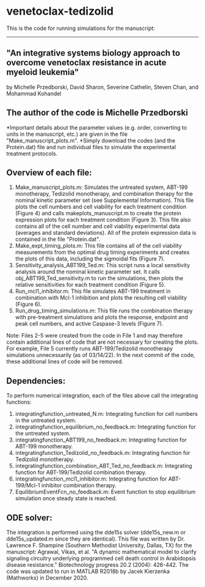 # venetoclax-tedizolid

This is the code for running simulations for the manuscript:

-----------------------------------------------------------------------------------------------------
"An integrative systems biology approach to overcome venetoclax resistance in acute myeloid leukemia" 
-----------------------------------------------------------------------------------------------------
by Michelle Przedborski, David Sharon, Severine Cathelin, Steven Chan, and Mohammad Kohandel

The author of the code is Michelle Przedborski
----------------------------------------------

*Important details about the parameter values (e.g. order, converting to units in the manuscript, etc.) are given in the file "Make_manuscript_plots.m". 
*Simply download the codes (and the Protein.dat) file and run individual files to simulate the experimental treatment protocols.

Overview of each file:
----------------------
1. Make_manuscript_plots.m: Simulates the untreated system, ABT-199 monotherapy, Tedizolid monotherapy, and combination therapy for the nominal kinetic parameter set 
   (see Supplemental Information). This file plots the cell numbers and cell viability for each treatment condition (Figure 4) and calls makeplots_manuscript.m to 
   create the protein expression plots for each treatment condition (Figure 3). This file also contains all of the cell number and cell viability experimental data 
   (averages and standard deviations). All of the protein expression data is contained in the file "Protein.dat".
2. Make_expt_timing_plots.m: This file contains all of the cell viability measurements from the optimal drug timing experiments and creates the plots of this data, 
   including the sigmoidal fits (Figure 7).
3. Sensitivity_analysis_ABT199_Ted.m: This script runs a local sensitivity analysis around the nominal kinetic parameter set. It calls obj_ABT199_Ted_sensitivity.m
   to run the simulations, then plots the relative sensitivities for each treatment condition (Figure 5). 
4. Run_mcl1_inhibitor.m: This file simulates ABT-199 treatment in combination with Mcl-1 inhibition and plots the resulting cell viability (Figure 6).
5. Run_drug_timing_simulations.m: This file runs the combination therapy with pre-treatment simulations and plots the response, endpoint and peak cell numbers, and 
   active Caspase-3 levels (Figure 7).

Note: Files 2-5 were created from the code in File 1 and may therefore contain additional lines of code that are not necessary for creating the plots. For example, 
File 5 currently runs ABT-199/Tedizolid monotherapy simulations unnecessarily (as of 03/14/22). In the next commit of the code, these additional lines of code will be
removed.

Dependencies:
-------------
To perform numerical integration, each of the files above call the integrating functions:
1. integratingfunction_untreated_N.m: Integrating function for cell numbers in the untreated system.
2. integratingfunction_equilibrium_no_feedback.m: Integrating function for the untreated system.
3. integratingfunction_ABT199_no_feedback.m: Integrating function for ABT-199 monotherapy.
4. integratingfunction_Tedizolid_no_feedback.m: Integrating function for Tedizolid monotherapy.
5. integratingfunction_combination_ABT_Ted_no_feedback.m: Integrating function for ABT-199/Tedizolid combination therapy.
6. integratingfunction_mcl1_inhibitor.m: Integrating function for ABT-199/Mcl-1 inhibitor combination therapy.
7. EquilibriumEventFcn_no_feedback.m: Event function to stop equilibrium simulation once steady state is reached.

ODE solver:
-----------
The integration is performed using the dde15s solver (dde15s_new.m or dde15s_updated.m since they are identical). This file was written by Dr. Lawrence F. Shampine 
(Southern Methodist University, Dallas, TX) for the manuscript: Agrawal, Vikas, et al. "A dynamic mathematical model to clarify signaling circuitry underlying 
programmed cell death control in Arabidopsis disease resistance." Biotechnology progress 20.2 (2004): 426-442. The code was updated to run in MATLAB R2018b by Jacek 
Kierzenka (Mathworks) in December 2020.
